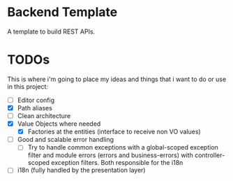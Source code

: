 # Backend Template

A template to build REST APIs.

# TODOs

This is where i'm going to place my ideas and things that i want to do or use in this project:

- [ ] Editor config
- [x] Path aliases
- [ ] Clean architecture
- [x] Value Objects where needed
    - [x] Factories at the entities (interface to receive non VO values)
- [ ] Good and scalable error handling
    - [ ] Try to handle common exceptions with a global-scoped exception filter and module errors (errors and business-errors) with controller-scoped exception filters. Both responsible for the i18n
- [ ] i18n (fully handled by the presentation layer)